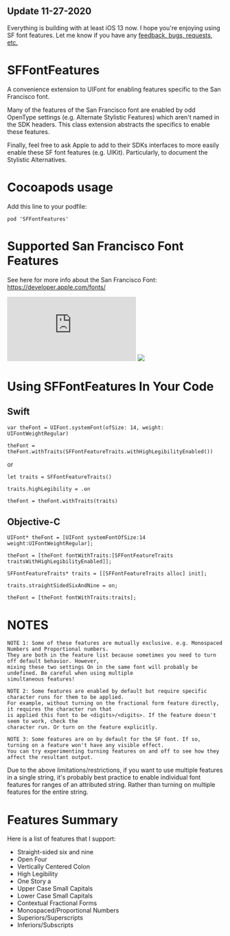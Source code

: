 ## Update 11-27-2020
Everything is building with at least iOS 13 now. I hope you're enjoying using SF font features. Let me know if you have any [feedback, bugs, requests, etc.](https://github.com/djfitz/SFFontFeatures/issues)

# SFFontFeatures

A convenience extension to UIFont for enabling features specific to the San Francisco font. 

Many of the features of the San Francisco font are enabled by odd OpenType settings (e.g. Alternate Stylistic Features)
which aren't named in the SDK headers. This class extension abstracts the specifics to enable these features.

Finally, feel free to ask Apple to add to their SDKs interfaces to more easily enable these SF font features (e.g. UIKit).
Particularly, to document the Stylistic Alternatives.

# Cocoapods usage

Add this line to your podfile:

`pod 'SFFontFeatures'`

# Supported San Francisco Font Features

See here for more info about the San Francisco Font:
https://developer.apple.com/fonts/


![Hirez PDF of Features](https://github.com/djfitz/SFFontFeatures/blob/master/SanFranciscoFontFeatures.pdf)
![](https://github.com/djfitz/SFFontFeatures/blob/master/SanFranciscoFontFeatures.png)

# Using SFFontFeatures In Your Code

## Swift

`var theFont = UIFont.systemFont(ofSize: 14, weight: UIFontWeightRegular)`

`theFont = theFont.withTraits(SFFontFeatureTraits.withHighLegibilityEnabled())`

or

`let traits = SFFontFeatureTraits()`

`traits.highLegibility = .on`

`theFont = theFont.withTraits(traits)`

## Objective-C

`UIFont* theFont = [UIFont systemFontOfSize:14 weight:UIFontWeightRegular];`

`theFont = [theFont fontWithTraits:[SFFontFeatureTraits traitsWithHighLegibilityEnabled]];`

`SFFontFeatureTraits* traits = [[SFFontFeatureTraits alloc] init];`

`traits.straightSidedSixAndNine = on;`

`theFont = [theFont fontWithTraits:traits];`


# NOTES

	NOTE 1: Some of these features are mutually exclusive. e.g. Monospaced Numbers and Proportional numbers.
	They are both in the feature list because sometimes you need to turn off default behavior. However,
	mixing these two settings On in the same font will probably be undefined. Be careful when using multiple
	simultaneous features!

	NOTE 2: Some features are enabled by default but require specific character runs for them to be applied.
	For example, without turning on the fractional form feature directly, it requires the character run that
	is applied this font to be <digits>/<digits>. If the feature doesn't seem to work, check the
	character run. Or turn on the feature explicitly.

	NOTE 3: Some features are on by default for the SF font. If so, turning on a feature won't have any visible effect.
	You can try experimenting turning features on and off to see how they affect the resultant output.

Due to the above limitations/restrictions, if you want to use multiple features in a single string,  it's probably best practice to enable individual font features for ranges of an attributed string. Rather than turning on multiple features for the entire string.

# Features Summary

Here is a list of features that I support:

* Straight-sided six and nine
* Open Four
* Vertically Centered Colon
* High Legibility
* One Story a
* Upper Case Small Capitals
* Lower Case Small Capitals
* Contextual Fractional Forms
* Monospaced/Proportional Numbers
* Superiors/Superscripts
* Inferiors/Subscripts
